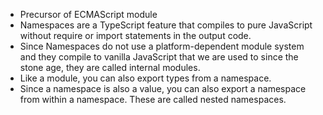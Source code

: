 -   Precursor of ECMAScript module
-   Namespaces are a TypeScript feature that compiles to pure JavaScript without require or import statements in the output code.
-   Since Namespaces do not use a platform-dependent module system and they compile to vanilla JavaScript that we are used to since the stone age, they are called internal modules.
-   Like a module, you can also export types from a namespace.
-   Since a namespace is also a value, you can also export a namespace from within a namespace. These are called nested namespaces.
